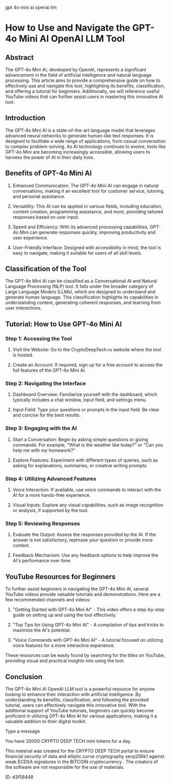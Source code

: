 gpt 4o mini ai openai llm
# How to Use and Navigate the GPT-4o Mini AI OpenAI LLM Tool



## Abstract



The GPT-4o Mini AI, developed by OpenAI, represents a significant advancement in the field of artificial intelligence and natural language processing. This article aims to provide a comprehensive guide on how to effectively use and navigate this tool, highlighting its benefits, classification, and offering a tutorial for beginners. Additionally, we will reference useful YouTube videos that can further assist users in mastering this innovative AI tool.



## Introduction



The GPT-4o Mini AI is a state-of-the-art language model that leverages advanced neural networks to generate human-like text responses. It is designed to facilitate a wide range of applications, from casual conversation to complex problem-solving. As AI technology continues to evolve, tools like GPT-4o Mini are becoming increasingly accessible, allowing users to harness the power of AI in their daily lives.



## Benefits of GPT-4o Mini AI



1. Enhanced Communication: The GPT-4o Mini AI can engage in natural conversations, making it an excellent tool for customer service, tutoring, and personal assistance.



2. Versatility: This AI can be applied in various fields, including education, content creation, programming assistance, and more, providing tailored responses based on user input.



3. Speed and Efficiency: With its advanced processing capabilities, GPT-4o Mini can generate responses quickly, improving productivity and user experience.



4. User-Friendly Interface: Designed with accessibility in mind, the tool is easy to navigate, making it suitable for users of all skill levels.



## Classification of the Tool



The GPT-4o Mini AI can be classified as a Conversational AI and Natural Language Processing (NLP) tool. It falls under the broader category of Large Language Models (LLMs), which are designed to understand and generate human language. This classification highlights its capabilities in understanding context, generating coherent responses, and learning from user interactions.



## Tutorial: How to Use GPT-4o Mini AI



### Step 1: Accessing the Tool



1. Visit the Website: Go to the CryptoDeepTech.ru website where the tool is hosted.

2. Create an Account: If required, sign up for a free account to access the full features of the GPT-4o Mini AI.



### Step 2: Navigating the Interface



1. Dashboard Overview: Familiarize yourself with the dashboard, which typically includes a chat window, input field, and settings menu.

2. Input Field: Type your questions or prompts in the input field. Be clear and concise for the best results.



### Step 3: Engaging with the AI



1. Start a Conversation: Begin by asking simple questions or giving commands. For example, "What is the weather like today?" or "Can you help me with my homework?"

2. Explore Features: Experiment with different types of queries, such as asking for explanations, summaries, or creative writing prompts.



### Step 4: Utilizing Advanced Features



1. Voice Interaction: If available, use voice commands to interact with the AI for a more hands-free experience.

2. Visual Inputs: Explore any visual capabilities, such as image recognition or analysis, if supported by the tool.



### Step 5: Reviewing Responses



1. Evaluate the Output: Assess the responses provided by the AI. If the answer is not satisfactory, rephrase your question or provide more context.

2. Feedback Mechanism: Use any feedback options to help improve the AI's performance over time.



## YouTube Resources for Beginners



To further assist beginners in navigating the GPT-4o Mini AI, several YouTube videos provide valuable tutorials and demonstrations. Here are a few recommended channels and videos:



1. "Getting Started with GPT-4o Mini AI" - This video offers a step-by-step guide on setting up and using the tool effectively.

2. "Top Tips for Using GPT-4o Mini AI" - A compilation of tips and tricks to maximize the AI's potential.

3. "Voice Commands with GPT-4o Mini AI" - A tutorial focused on utilizing voice features for a more interactive experience.



These resources can be easily found by searching for the titles on YouTube, providing visual and practical insights into using the tool.



## Conclusion



The GPT-4o Mini AI OpenAI LLM tool is a powerful resource for anyone looking to enhance their interaction with artificial intelligence. By understanding its benefits, classification, and following the provided tutorial, users can effectively navigate this innovative tool. With the additional support of YouTube tutorials, beginners can quickly become proficient in utilizing GPT-4o Mini AI for various applications, making it a valuable addition to their digital toolkit.



Type a message

You have 20000 CRYPTO DEEP TECH mini tokens for a day.


This material was created for the  CRYPTO DEEP TECH portal  to ensure financial security of data and elliptic curve cryptography  secp256k1 against weak ECDSA  signatures   in the  BITCOIN cryptocurrency . The creators of the software are not responsible for the use of materials.

 ID: d3f58448
